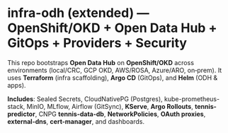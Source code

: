 # infra-odh (extended) — OpenShift/OKD + Open Data Hub + GitOps + Providers + Security

This repo bootstraps **Open Data Hub** on **OpenShift/OKD** across environments (local/CRC, GCP OKD, AWS/ROSA, Azure/ARO, on‑prem).
It uses **Terraform** (infra scaffolding), **Argo CD** (GitOps), and **Helm** (ODH & apps).

**Includes**: Sealed Secrets, CloudNativePG (Postgres), kube-prometheus-stack, MinIO, MLflow, Airflow (GitSync), **KServe**, **Argo Rollouts**, **tennis-predictor**, CNPG **tennis-data-db**, **NetworkPolicies**, **OAuth proxies**, **external-dns**, **cert-manager**, and dashboards.
